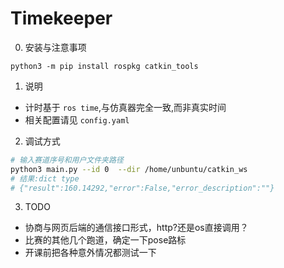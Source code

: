 # Timekeeper

0. 安装与注意事项
```
python3 -m pip install rospkg catkin_tools
```

1. 说明
- 计时基于 `ros time`,与仿真器完全一致,而非真实时间
- 相关配置请见 `config.yaml`

2. 调试方式
```sh
# 输入赛道序号和用户文件夹路径
python3 main.py --id 0  --dir /home/unbuntu/catkin_ws
# 结果:dict type
# {"result":160.14292,"error":False,"error_description":""}
```

3. TODO
- 协商与网页后端的通信接口形式，http?还是os直接调用？
- 比赛的其他几个跑道，确定一下pose路标
- 开课前把各种意外情况都测试一下